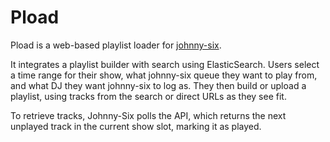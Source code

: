 # Pload

Pload is a web-based playlist loader for [johnny-six](https://github.com/wuvt/johnny-six).

It integrates a playlist builder with search using ElasticSearch. Users select
a time range for their show, what johnny-six queue they want to play from, and
what DJ they want johnny-six to log as. They then build or upload a playlist,
using tracks from the search or direct URLs as they see fit.

To retrieve tracks, Johnny-Six polls the API, which returns the next unplayed
track in the current show slot, marking it as played.
